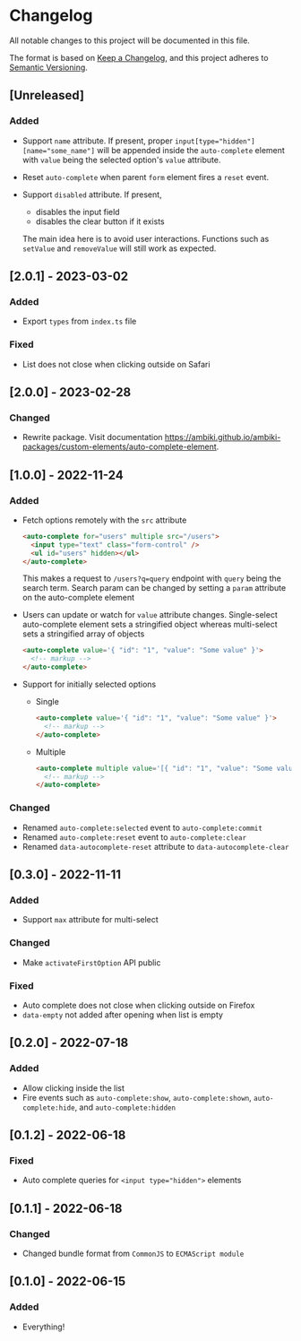 # Changelog

All notable changes to this project will be documented in this file.

The format is based on [Keep a Changelog](https://keepachangelog.com/en/1.0.0/),
and this project adheres to [Semantic Versioning](https://semver.org/spec/v2.0.0.html).

## [Unreleased]

### Added

- Support `name` attribute. If present, proper `input[type="hidden"][name="some_name"]` will be appended inside the
  `auto-complete` element with `value` being the selected option's `value` attribute.
- Reset `auto-complete` when parent `form` element fires a `reset` event.
- Support `disabled` attribute. If present,
  - disables the input field
  - disables the clear button if it exists

  The main idea here is to avoid user interactions. Functions such as `setValue` and `removeValue` will still work as
  expected.

## [2.0.1] - 2023-03-02

### Added

- Export `types` from `index.ts` file

### Fixed

- List does not close when clicking outside on Safari

## [2.0.0] - 2023-02-28

### Changed

- Rewrite package. Visit documentation https://ambiki.github.io/ambiki-packages/custom-elements/auto-complete-element.

## [1.0.0] - 2022-11-24

### Added

- Fetch options remotely with the `src` attribute

  ```html
  <auto-complete for="users" multiple src="/users">
    <input type="text" class="form-control" />
    <ul id="users" hidden></ul>
  </auto-complete>
  ```

  This makes a request to `/users?q=query` endpoint with `query` being the search term. Search param can be changed by
  setting a `param` attribute on the auto-complete element

- Users can update or watch for `value` attribute changes. Single-select auto-complete element sets a stringified object
  whereas multi-select sets a stringified array of objects

  ```html
  <auto-complete value='{ "id": "1", "value": "Some value" }'>
    <!-- markup -->
  </auto-complete>
  ```

- Support for initially selected options

  - Single

    ```html
    <auto-complete value='{ "id": "1", "value": "Some value" }'>
      <!-- markup -->
    </auto-complete>
    ```

  - Multiple
    ```html
    <auto-complete multiple value='[{ "id": "1", "value": "Some value" }, { "id": "2", "value": "Another value" }]'>
      <!-- markup -->
    </auto-complete>
    ```

### Changed

- Renamed `auto-complete:selected` event to `auto-complete:commit`
- Renamed `auto-complete:reset` event to `auto-complete:clear`
- Renamed `data-autocomplete-reset` attribute to `data-autocomplete-clear`

## [0.3.0] - 2022-11-11

### Added

- Support `max` attribute for multi-select

### Changed

- Make `activateFirstOption` API public

### Fixed

- Auto complete does not close when clicking outside on Firefox
- `data-empty` not added after opening when list is empty

## [0.2.0] - 2022-07-18

### Added

- Allow clicking inside the list
- Fire events such as `auto-complete:show`, `auto-complete:shown`, `auto-complete:hide`, and `auto-complete:hidden`

## [0.1.2] - 2022-06-18

### Fixed

- Auto complete queries for `<input type="hidden">` elements

## [0.1.1] - 2022-06-18

### Changed

- Changed bundle format from `CommonJS` to `ECMAScript module`

## [0.1.0] - 2022-06-15

### Added

- Everything!
